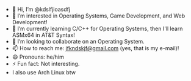 - 👋 Hi, I’m @kdslfjioasdfj
- 👀 I’m interested in Operating Systems, Game Development, and Web Development!
- 🌱 I’m currently learning C/C++ for Operating Systems, then I'll learn ASMx64 in AT&T Syntax!
- 💞️ I’m looking to collaborate on an Operating System.
- 📫 How to reach me: jfkndskjf@gmail.com (yes, that is my e-mail)!
- 😄 Pronouns: he/him
- ⚡ Fun fact: Not interesting.
- I also use Arch Linux btw

<!---
kdslfjioasdfj/kdslfjioasdfj is a ✨ special ✨ repository because its `README.md` (this file) appears on your GitHub profile.
You can click the Preview link to take a look at your changes.
--->
